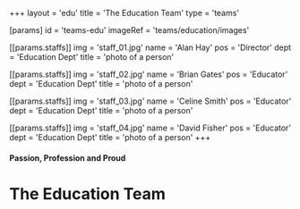 +++
layout = 'edu'
title = 'The Education Team'
type = 'teams'

[params]
  id = 'teams-edu'
  imageRef = 'teams/education/images'

  [[params.staffs]]
    img = 'staff_01.jpg'
    name = 'Alan Hay'
    pos = 'Director'
    dept = 'Education Dept'
    title = 'photo of a person'

  [[params.staffs]]
    img = 'staff_02.jpg'
    name = 'Brian Gates'
    pos = 'Educator'
    dept = 'Education Dept'
    title = 'photo of a person'

  [[params.staffs]]
    img = 'staff_03.jpg'
    name = 'Celine Smith'
    pos = 'Educator'
    dept = 'Education Dept'
    title = 'photo of a person'

  [[params.staffs]]
    img = 'staff_04.jpg'
    name = 'David Fisher'
    pos = 'Educator'
    dept = 'Education Dept'
    title = 'photo of a person'
+++

#### Passion, Profession and Proud

# The Education Team
